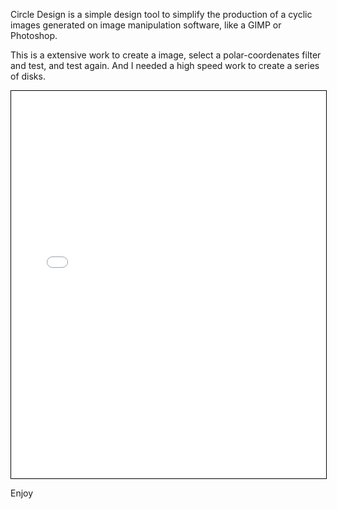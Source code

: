 Circle Design is a simple design tool to simplify the production of a cyclic images generated on image manipulation software, like a GIMP or Photoshop.

This is a extensive work to create a image, select a polar-coordenates filter and test, and test again. And I needed a high speed work to create a series of disks.

<iframe src="bin/index.html" style="border:1px solid #000; width:100%; height:620px"><a href="bin/index.html">Use on-line</a></iframe>

Enjoy